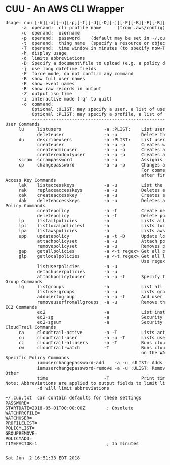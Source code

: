# CUU - An AWS CLI Wrapper
<pre>
Usage: cuu [-h][-a][-u][-p][-t][-d][-D][-j][-F][-B][-E][-R][-Z][-i][-c]
      -a  operand:  cli profile name      (from .aws/config)
      -u  operand:  username
      -p  operand:  password    (default may be set in ~/.cuu.txt)
      -t  operand:  thing name  (specify a resource or object name)
      -T  operand:  time window in minutes (to specify now-T to now)
      -h  display usage
      -d  limits abbreviations
      -D  Specify a document\file to upload (e.g. a policy document)
      -j  use long datetime fields
      -F  force mode, do not confirm any command
      -B  show full user names
      -E  show event names
      -R  show raw records in output
      -Z  output iso time
      -i  interactive mode ('q' to quit)
      -c  command:
          Optional :ULIST: may specify a user, a list of users, or the special keyword ALLUSERS
          Optional :PLIST: may specify a profile, a list of profiles, or the special keyword ALLPROFILES
          ----------------------------------------------------------------------------------------------
User Commands
     lu     listusers                -a :PLIST:    List users" 
            deleteuser               -a -u         Delete the user
     du     describeusers            -a :PLIST:    List users and their attached groups and policies" 
            createuser               -a -u -p      Creates with no privledges
            createadminuser          -a -u -p      Creates a user with Administor Access
            createreadonlyuser       -a -u -p      Creates a user with Read Only
     scram  scrampassword            -a -u         Assignis the user an unknown (scrammed) password
     cp     changepassword           -a -u -p      Changes a user password
                                                   For commands above, User will change password
                                                   after first login.  Password may be set in ~/.cuu.txt
Access Key Commands
     lak    listaccesskeys           -a -u         List the users access keys
     rak    replaceaccesskeys        -a -u         Deletes all keys for user, Creates a single new key
     cak    createaccesskey          -a -u         Creates an access key for the user
     dak    deleteaccesskeys         -a -u         Deletes all the users access keys
Policy Commands
            createpolicy             -a -t         Create new policy (-t) with policydoc.json template
            deletepolicy             -a -t         Delete policy by name (-t)
     lp     listallpolicies          -a            Lists all defined policies
     lpl    listlocalpoliciesl       -a            Lists local (user managed) policies
     lpa    listawspolicies          -a            Lists aws policies
     upp    updatepolicy             -a -t -D      Update local policy name (-t) with policy doc (-D, use file://)
            attachpolicyset          -a -u         Attach policy ARNs listed in file policyset.txt to user (-u)
            removepolicyset          -a -u         Removes policy ARNs listed in policyset.txt to user (-u)
     gap    getallpolicies           -a <-t regex> Get all policy docs defined for this profile
     glp    getlocalpolicies         -a <-t regex> Get all local policy docs defined for this profile
                                                   Use regex for a specific policy
            listuserpolicies         -a -u
            detachuserpolicies       -a -u
            attachpolicytouser       -a -u -t      Specify the policy arn (-t)
Group Commands
     lg     listgroups               -a            List all groups defined" 
            listusergroups           -a -u         Lists groups associated with user
            addusertogroup           -a -u -t      Add user to a group (-t)
            removeuserfromallgroups  -a -u         Remove the user from attach attached groups
EC2 Commands
            ec2                      -a            List instances and securitygroups
            ec2-sg                   -a            Security groups detail listing
            ec2-sgsum                -a            Security groups summary listing (incl. empty SGs)
CloudTrail Commands
     ca     cloudtrail-active        -a -T         Lists active users in time window
     cu     cloudtrail-user          -a -u -T      Lists user activity in time window
     cz     cloudtrail-allusers      -a -T         Runs cloudtrail-users for all users
     cw     cloudtrail-watch         -T            Runs cloudtrail-users for each profile in PROFILELIST
                                                   on the WATCHUSER in ~/.cuu.txt
Specific Policy Commands
            iamuserchangepassword-add    -a -u :ULIST: Adds Policy
            iamuserchangepassword-remove -a -u :ULIST: Removes Policy
Other
            time                     -T            Print time window
Note: Abbreviations are applied to output fields to limit line length
            -d will limit abbreviations
</pre>
<pre>
~/.cuu.txt  can contain defaults for these settings
PASSWORD=
STARTDATE=2018-05-01T00:00:00Z        ; Obsolete
WATCHPROFILE=
WATCHUSER=
PROFILELIST=
POLICYLIST=
GROUPREMOVE=
POLICYADD=
TIMEFACTOR=1                          ; In minutes
</pre>
<pre>
  
Sat Jun  2 16:51:33 EDT 2018
</pre>
